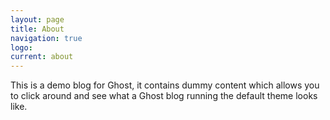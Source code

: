 ```yaml
---
layout: page
title: About
navigation: true
logo: 
current: about
---
```


This is a demo blog for Ghost, it contains dummy content which allows you to click around and see what a Ghost blog running the default theme looks like.


